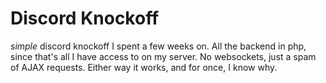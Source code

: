 # Discord Knockoff
 *simple* discord knockoff I spent a few weeks on. All the backend in php, since that's all I have access to on my server. No websockets, just a spam of AJAX requests. Either way it works, and for once, I know why.

